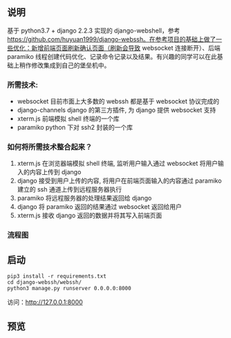 ## 说明
基于 python3.7 + django 2.2.3 实现的 django-webshell，参考 https://github.com/huyuan1999/django-webssh。在参考项目的基础上做了一些优化：新增前端页面刷新确认页面（刷新会导致 websocket 连接断开）、后端 paramiko 线程创建代码优化、记录命令记录以及结果。有兴趣的同学可以在此基础上稍作修改集成到自己的堡垒机中。

### 所需技术: 
- websocket 目前市面上大多数的 webssh 都是基于 websocket 协议完成的
- django-channels django 的第三方插件, 为 django 提供 websocket 支持
- xterm.js 前端模拟 shell 终端的一个库
- paramiko python 下对 ssh2 封装的一个库

### 如何将所需技术整合起来？
1. xterm.js 在浏览器端模拟 shell 终端, 监听用户输入通过 websocket 将用户输入的内容上传到 django
2. django 接受到用户上传的内容, 将用户在前端页面输入的内容通过 paramiko 建立的 ssh 通道上传到远程服务器执行
3. paramiko 将远程服务器的处理结果返回给 django
4. django 将 paramiko 返回的结果通过 websocket 返回给用户
5. xterm.js 接收 django 返回的数据并将其写入前端页面

### 流程图


## 启动
```
pip3 install -r requirements.txt
cd django-webssh/webssh/
python3 manage.py runserver 0.0.0.0:8000
```	
访问：http://127.0.0.1:8000

## 预览
